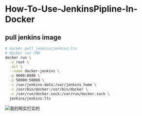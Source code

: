 # How-To-Use-JenkinsPipline-In-Docker
## pull jenkins image
```sh
# docker pull jenkins/jenkins:lts
# docker run CMD
docker run \
  -u root \
  -dit \
  --name docker-jenkins \
  -p 9000:8080 \
  -p 50000:50000 \
  -v /var/jenkins-data:/var/jenkins_home \
  -v /usr/bin/docker:/usr/bin/docker \
  -v /var/run/docker.sock:/var/run/docker.sock \
  jenkins/jenkins:lts
```
![我的啊实打实的](https://www.jenkins.io/doc/book/resources/tutorials/setup-jenkins-01-unlock-jenkins-page.jpg) 
